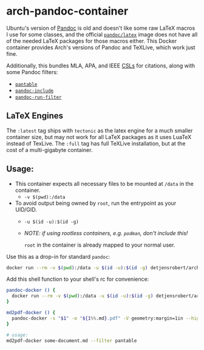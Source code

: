 # arch-pandoc-container

Ubuntu's version of [Pandoc](https://pandoc.org) is old and doesn't like some raw LaTeX macros I use for some classes,
and the official [`pandoc/latex`](https://hub.docker.com/repository/docker/pandoc/latex) image does not have all of the
needed LaTeX packages for those macros either. This Docker container provides Arch's versions of Pandoc and TeXLive, which work just fine.

Additionally, this bundles MLA, APA, and IEEE [CSLs](https://github.com/citation-style-language/styles) for citations, along with some Pandoc
filters:
- [`pantable`](https://github.com/ickc/pantable)
- [`pandoc-include`](https://github.com/DCsunset/pandoc-include)
- [`pandoc-run-filter`](https://github.com/johnlwhiteman/pandoc-run-filter)

## LaTeX Engines

The `:latest` tag ships with `tectonic` as the latex engine for a much smaller container size, but may not work for all LaTeX packages as it uses LuaTeX instead of TexLive. The `:full` tag has full TeXLive installation, but at the cost of a multi-gigabyte container.

## Usage:

- This container expects all necessary files to be mounted at `/data` in the container.
  - `-v $(pwd):/data`
- To avoid output being owned by `root`, run the entrypoint as your UID/GID.
  - `-u $(id -u):$(id -g)`
  - *NOTE: if using rootless containers, e.g. `podman`, don't include this!*

    `root` in the container is already mapped to your normal user.

Use this as a drop-in for standard `pandoc`:

```bash
docker run --rm -v $(pwd):/data -u $(id -u):$(id -g) detjensrobert/arch-pandoc -s file.md -o file.pdf ...
```

Add this shell function to your shell's rc for convenience:

```bash
pandoc-docker () {
  docker run --rm -v $(pwd):/data -u $(id -u):$(id -g) detjensrobert/arch-pandoc $@
}

md2pdf-docker () {
  pandoc-docker -s "$1" -o "${1%%.md}.pdf" -V geometry:margin=1in --highlight=tango --citeproc ${@:2}
}

# usage:
md2pdf-docker some-document.md --filter pantable
```
